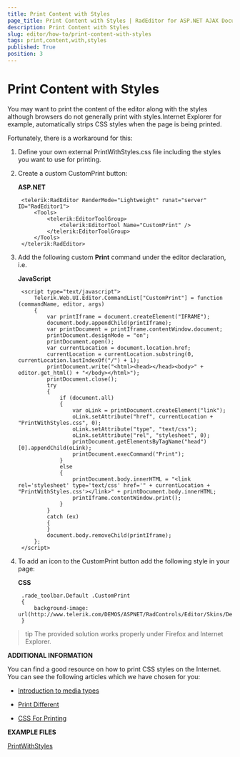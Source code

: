 ```yaml
---
title: Print Content with Styles
page_title: Print Content with Styles | RadEditor for ASP.NET AJAX Documentation
description: Print Content with Styles
slug: editor/how-to/print-content-with-styles
tags: print,content,with,styles
published: True
position: 3
---
```


# Print Content with Styles

You may want to print the content of the editor along with the styles although browsers do not generally print with styles.Internet Explorer for example, automatically strips CSS styles when the page is being printed.

Fortunately, there is a workaround for this:

1. Define your own external PrintWithStyles.css file including the styles you want to use for printing.

1. Create a custom CustomPrint button:

	**ASP.NET**

		<telerik:RadEditor RenderMode="Lightweight" runat="server" ID="RadEditor1">
			<Tools>
				<telerik:EditorToolGroup>
					<telerik:EditorTool Name="CustomPrint" />
				</telerik:EditorToolGroup>
			</Tools>
		</telerik:RadEditor>




1. Add the following custom **Print** command under the editor declaration, i.e.

	**JavaScript**

		<script type="text/javascript">
			Telerik.Web.UI.Editor.CommandList["CustomPrint"] = function (commandName, editor, args)
			{
				var printIframe = document.createElement("IFRAME");
				document.body.appendChild(printIframe);
				var printDocument = printIframe.contentWindow.document;
				printDocument.designMode = "on";
				printDocument.open();
				var currentLocation = document.location.href;
				currentLocation = currentLocation.substring(0, currentLocation.lastIndexOf("/") + 1);
				printDocument.write("<html><head></head><body>" + editor.get_html() + "</body></html>");
				printDocument.close();
				try
				{
					if (document.all)
					{
						var oLink = printDocument.createElement("link");
						oLink.setAttribute("href", currentLocation + "PrintWithStyles.css", 0);
						oLink.setAttribute("type", "text/css");
						oLink.setAttribute("rel", "stylesheet", 0);
						printDocument.getElementsByTagName("head")[0].appendChild(oLink);
						printDocument.execCommand("Print");
					}
					else
					{
						printDocument.body.innerHTML = "<link rel='stylesheet' type='text/css' href='" + currentLocation + "PrintWithStyles.css'></link>" + printDocument.body.innerHTML;
						printIframe.contentWindow.print();
					}
				}
				catch (ex)
				{
				}
				document.body.removeChild(printIframe);
			};
		</script> 



1. To add an icon to the CustomPrint button add the following style in your page:

	**CSS**

		.rade_toolbar.Default .CustomPrint
		{
			background-image: url(http://www.telerik.com/DEMOS/ASPNET/RadControls/Editor/Skins/Default/buttons/CustomDialog.gif);
		}


>tip The provided solution works properly under Firefox and Internet Explorer.

**ADDITIONAL INFORMATION**

You can find a good resource on how to print CSS styles on the Internet. You can see the following articles which we have chosen for you:

* [Introduction to media types](http://www.w3.org/TR/REC-CSS2/media.html)

* [Print Different](http://www.meyerweb.com/eric/articles/webrev/200001.html)

* [CSS For Printing](http://www.webdesignschoolreview.com/css-printing.html)

**EXAMPLE FILES**

[PrintWithStyles](http://www.telerik.com/ArticleFileDownload.aspx?I=jDO&G=Ctb)
